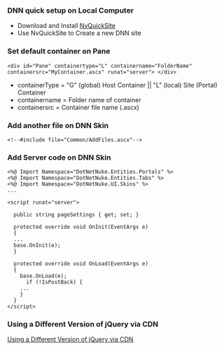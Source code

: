 ### DNN quick setup on Local Computer
- Download and Install [NvQuickSite](https://github.com/nvisionative/nvQuickSite/releases)
- Use NvQuickSite to Create a new DNN site

### Set default container on Pane

`<div id="Pane" containertype="L" containername="FolderName" containersrc="MyContainer.ascx" runat="server"> </div>`

- containerType = "G" (global) Host Container || "L" (local) Site (Portal) Container
- containername = Folder name of container
- containersrc  = Container file name (.ascx)

### Add another file on DNN Skin
`<!--#include file="Common/AddFiles.ascx"-->`

### Add Server code on DNN Skin
```
<%@ Import Namespace="DotNetNuke.Entities.Portals" %>
<%@ Import Namespace="DotNetNuke.Entities.Tabs" %>
<%@ Import Namespace="DotNetNuke.UI.Skins" %>
...

<script runat="server">

  public string pageSettings { get; set; }
    
  protected override void OnInit(EventArgs e)
  {
  ...
  base.OnInit(e);
  }
  
  protected override void OnLoad(EventArgs e)
  {
    base.OnLoad(e);
	  if (!IsPostBack) {
    ...
    }
  }
</script>
```

### Using a Different Version of jQuery via CDN
[Using a Different Version of jQuery via CDN](https://dnnsupport.dnnsoftware.com/hc/en-us/articles/360012277219-Using-a-Different-Version-of-jQuery-via-CDN)
